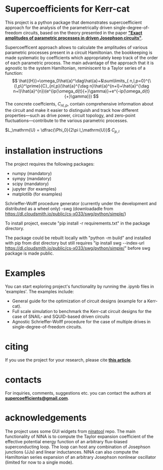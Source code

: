 # Supercoefficients for Kerr-cat

This project is a python package that demonstrates supercoefficient approach for the analysis of the 
parametrically driven single-degree-of-freedom circuits, based on the theory presented 
in the paper [**"Exact amplitudes of parametric processes in driven Josephson circuits"**](https://arxiv.org/abs/2501.07784).

Supercoefficent approach allows to calculate the amplitudes of various parametric processes present
in a circuit Hamiltonian. the bookkeeping is made systematic by coefficients which appropriately
keep track of the order of each parametric process. The main advantage of the approach that it is
agnostic to the system Hamiltonian, reminiscent to a Taylor series of a function:
$$
\hat{{H}}=\omega_0\hat{a}^\dag\hat{a}+&\sum\limits_{ n,l,p=0}^{\{l,p\}^\prime}{C}_{nl,p}(\hat{a}^{\dag n}\hat{a}^{n+l}+\hat{a}^{\dag n+l}\hat{a}^{n})(e^{ip(\omega_d{t}{+}\gamma)}+e^{-ip(\omega_d{t}{+}\gamma)})
$$
The concrete coeffcients, ${C}_{nl,p}$, contain comprehensive information about the circuit and make it easier to distinguish 
and track how different properties—such as drive power, circuit topology, and zero-point fluctuations—contribute 
to the various parametric processes.

$L_\mathrm{U} = \dfrac{\Phi_0}{2\pi I_\mathrm{U}}$
$C_{p,l}$


# installation instructions

The project requires the following packages:

- numpy (mandatory)
- sympy (mandatory)
- scipy (mandatory)
- jupyter (for examples)
- matplotlib (for examples)

Schrieffer-Wolff procedure generator (currently under the development and distributed as a wheel only)
-swg (downloadadle from https://dl.cloudsmith.io/public/cs-x033/swg/python/simple/)

To install project, execute "pip install -r requirements.txt" in the package directory.

The package could be rebuilt locally with "python -m build" and installed with pip from dist directory 
but still requires "ip install swg --index-url https://dl.cloudsmith.io/public/cs-x033/swg/python/simple/" before swg package is made public.

# Examples

You can start exploring project's functionality by running the .ipynb files in 'examples'. The examples include:

- General guide for the optimization of circuit designs (example for a Kerr-cat).
- Full scale simulation to benchmark the Kerr-cat circuit designs for the case of SNAIL- and SQUID-based driven circuits
- Agnostic Schrieffer-Wolff procedure for the case of multiple drives in single-degree-of-freedom circuits.

# citing 

If you use the project for your research, please cite [**this article**](https://arxiv.org/abs/2501.07784).

# contacts

For inquiries, comments, suggestions etc. you can contact the authors at **supercoefficients@gmail.com**.

# acknowledgements

The project uses some GUI widgets from [ninatool](https://github.com/sandromiano/ninatool) repo. The main functionality of NINA is 
to compute the Taylor expansion coefficient of the effective potential energy function of an arbitrary flux-biased 
superconducting loop. The loop can host any combination of Josephson junctions (JJs) and linear inductances. NINA can also
 compute the Hamiltonian series expansion of an arbitrary Josephson nonlinear oscillator (limited for now to a single mode).

